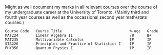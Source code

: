 Might as well document my marks in all relevant courses over the course of my undergraduate career at the University of Toronto. (Mainly third and fourth year courses as well as the occassional second year math/stats courses.)

```
Course Code   Course Title                               %-age   Grade
MAT224        Linear Algebra II                          78      B+
MAT235        Multivariable Calculus                     IP      IP
STA220        Principles and Practice of Statistics I    IP      IP
PHY356        Quantum Physics I                          IP      IP
```
